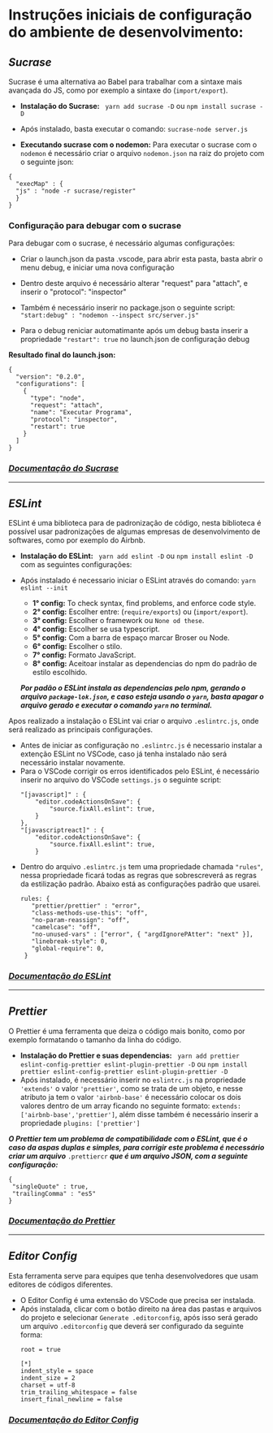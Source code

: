 # Instruções iniciais de configuração do ambiente de desenvolvimento:
  ## ***Sucrase***
  Sucrase é uma alternativa ao Babel para trabalhar com a sintaxe mais
  avançada do JS, como por exemplo a sintaxe do (`import/export`).

  * **Instalação do Sucrase:** ` yarn add sucrase -D` ou `npm install sucrase -D`
  * Após instalado, basta executar o comando: `sucrase-node server.js`

  * **Executando sucrase com o nodemon:** Para executar o sucrase com o `nodemon` é 
  necessário criar o arquivo `nodemon.json` na raiz do projeto com o seguinte json:
  ```
  {
    "execMap" : {
    "js" : "node -r sucrase/register"
    } 
  }
  ```
  ### Configuração para debugar com o sucrase  
Para debugar com o sucrase, é necessário algumas configurações:

* Criar o launch.json da pasta .vscode, para abrir esta pasta, basta abrir o menu debug,
e iniciar uma nova configuração

* Dentro deste arquivo é necessário alterar "request" para "attach", e inserir o "protocol": "inspector"

* Também é necessário inserir no package.json o seguinte script: ` "start:debug" : "nodemon --inspect src/server.js"`

* Para o debug reniciar automatimante após um debug basta inserir a propriedade `"restart": true`
no launch.json de configuração debug

**Resultado final do launch.json:**
```
{
  "version": "0.2.0",
  "configurations": [
    {
      "type": "node",
      "request": "attach",
      "name": "Executar Programa",
      "protocol": "inspector",
      "restart": true
    }
  ]
}
```
  ### ***[Documentação do Sucrase](https://github.com/alangpierce/sucrase)***
___
  ## ***ESLint***
  ESLint é uma biblioteca para de padronização de código, nesta biblioteca é possível
  usar padronizações de algumas empresas de desenvolvimento de softwares, como por
  exemplo do Airbnb.

  * **Instalação do ESLint:** ` yarn add eslint -D` ou `npm install eslint -D` com as 
  seguintes configurações: 
  * Após instalado é necessario iniciar o ESLint através do comando: `yarn eslint --init`
    * **1° config:** To check syntax, find problems, and enforce code style.
    * **2° config:** Escolher entre: (`require/exports`) ou (`import/export`).
    * **3° config:** Escolher o framework ou `None od these`.
    * **4° config:** Escolher se usa typescript.
    * **5° config:** Com a barra de espaço marcar Broser ou Node.
    * **6° config:** Escolher o stilo. 
    * **7° config:** Formato JavaScript. 
    * **8° config:** Aceitoar instalar as dependencias do npm do padrão de estilo escolhido. 
  
    ***Por padão o ESLint instala as dependencias pelo npm, gerando o arquivo `package-lok.json`, 
    e caso esteja usando o `yarn`, basta apagar o arquivo gerado e executar o comando `yarn` no terminal.***
  
  Apos realizado a instalação o ESLint vai criar o arquivo `.eslintrc.js`, onde será realizado as principais configurações.
  * Antes de iniciar as configuração no `.eslintrc.js` é necessario instalar a extenção ESLint no VSCode, caso já tenha instalado não será necessário instalar novamente.
  * Para o VSCode corrigir os erros identificados pelo ESLint, é necessário inserir no arquivo do VSCode `settings.js` o seguinte script:
    ```
    "[javascript]" : {
        "editor.codeActionsOnSave": {
            "source.fixAll.eslint": true,
        }
    },
    "[javascriptreact]" : {
        "editor.codeActionsOnSave": {
            "source.fixAll.eslint": true,
        }
    ```
  * Dentro do arquivo `.eslintrc.js` tem uma propriedade chamada `"rules"`, nessa propriedade ficará todas as regras que sobrescreverá as regras da estilização padrão. Abaixo está as configurações padrão que usarei.
    ```
    rules: {
       "prettier/prettier" : "error",
       "class-methods-use-this": "off",
       "no-param-reassign": "off",
       "camelcase": "off",
       "no-unused-vars" : ["error", { "argdIgnorePAtter": "next" }],
       "linebreak-style": 0,
       "global-require": 0,
     }
    ```  
  ### ***[Documentação do ESLint](https://eslint.org/)***
---
  ## ***Prettier***
  O Prettier é uma ferramenta que deiza o código mais bonito, como por exemplo formatando o tamanho da linha do código.

   * **Instalação do Prettier e suas dependencias:** ` yarn add prettier eslint-config-prettier eslint-plugin-prettier -D` ou `npm install prettier eslint-config-prettier eslint-plugin-prettier -D`  
   * Após instalado, é necessário inserir no `eslintrc.js` na propriedade `'extends'` o valor `'prettier'`, como se trata de um objeto, e nesse atributo ja tem o valor `'airbnb-base'` é necessário colocar os dois valores dentro de um array ficando no seguinte formato: `extends: ['airbnb-base','prettier']`, além disse também é necessário inserir a propriedade `plugins: ['prettier']`
 
 ***O Prettier tem um problema de compatibilidade com o ESLint, que é o caso da aspas duplas e simples, para corrigir este problema é necessário criar um arquivo*** `.prettiercr` ***que é um arquivo JSON, com a seguinte configuração:***
  ```
  {
   "singleQuote" : true,
   "trailingComma" : "es5"
  }
  ```
  ### ***[Documentação do Prettier](https://prettier.io/)***
  ---
  ## ***Editor Config***
  Esta ferramenta serve para equipes que tenha desenvolvedores que usam editores de códigos diferentes.

  * O Editor Config é uma extensão do VSCode que precisa ser instalada.
  * Após instalada, clicar com o botão direito na área das pastas e arquivos do projeto e selecionar `Generate .editorconfig`, após isso será gerado um arquivo `.editorconfig` que deverá ser configurado da seguinte forma: 
    ```
    root = true

    [*]
    indent_style = space
    indent_size = 2
    charset = utf-8
    trim_trailing_whitespace = false
    insert_final_newline = false
    ```
   ### ***[Documentação do Editor Config](https://editorconfig.org/)***